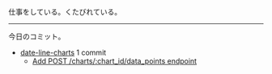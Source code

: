 仕事をしている。くたびれている。

---

今日のコミット。

- [date-line-charts](https://github.com/bouzuya/date-line-charts) 1 commit
  - [Add POST /charts/:chart_id/data_points endpoint](https://github.com/bouzuya/date-line-charts/commit/2a68bde676a5d0db0cc5b9812ef2042e7117564a)
